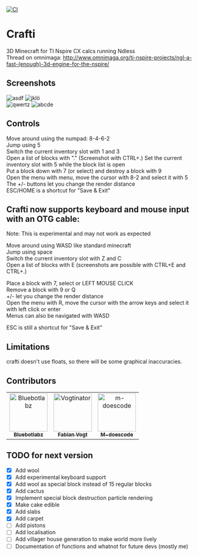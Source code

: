 [![CI](https://github.com/Bluebotlaboratories/crafti/actions/workflows/CI.yml/badge.svg)](https://github.com/Bluebotlaboratories/crafti/actions/workflows/CI.yml)

Crafti
======

3D Minecraft for TI Nspire CX calcs running Ndless  
Thread on omnimaga: http://www.omnimaga.org/ti-nspire-projects/ngl-a-fast-(enough)-3d-engine-for-the-nspire/

Screenshots
-----------

![asdf](http://www.ticalc.org/archives/files/ss/859/85909.gif)
![jklö](http://i.imgur.com/WMDurMv.png)  
![qwertz](http://www.ticalc.org/archives/files/ss/855/85542.gif)
![abcde](http://img.ourl.ca/crafti_v1.0_list.png)

Controls
--------

Move around using the numpad: 8-4-6-2  
Jump using 5  
Switch the current inventory slot with 1 and 3  
Open a list of blocks with "."  (Screenshot with CTRL+.)
Set the current inventory slot with 5 while the block list is open  
Put a block down with 7 (or select) and destroy a block with 9  
Open the menu with menu, move the cursor with 8-2 and select it with 5  
The +/- buttons let you change the render distance  
ESC/HOME is a shortcut for "Save & Exit"  



## Crafti now supports keyboard and mouse input with an OTG cable:
Note: This is experimental and may not work as expected

Move around using WASD like standard minecraft  
Jump using space  
Switch the current inventory slot with Z and C  
Open a list of blocks with E (screenshots are possible with CTRL+E and CTRL+.)  

Place a block with 7, select or LEFT MOUSE CLICK  
Remove a block with 9 or Q  
+/- let you change the render distance  
Open the menu with R, move the cursor with the arrow keys and select it with left click or enter  
Menus can also be navigated with WASD  

ESC is still a shortcut for "Save & Exit"  


Limitations
-----------

crafti doesn't use floats, so there will be some graphical inaccuracies.


Contributors
-----------
<!-- readme: contributors -start -->
<table>
<tr>
    <td align="center">
        <a href="https://github.com/Bluebotlabz">
            <img src="https://avatars.githubusercontent.com/u/69104218?v=4" width="100;" alt="Bluebotlabz"/>
            <br />
            <sub><b>Bluebotlabz</b></sub>
        </a>
    </td>
    <td align="center">
        <a href="https://github.com/Vogtinator">
            <img src="https://avatars.githubusercontent.com/u/1622084?v=4" width="100;" alt="Vogtinator"/>
            <br />
            <sub><b>Fabian Vogt</b></sub>
        </a>
    </td>
    <td align="center">
        <a href="https://github.com/m-doescode">
            <img src="https://avatars.githubusercontent.com/u/80221594?v=4" width="100;" alt="m-doescode"/>
            <br />
            <sub><b>M-doescode</b></sub>
        </a>
    </td></tr>
</table>
<!-- readme: contributors -end -->


TODO for next version
-----------
- [x] Add wool
- [x] Add experimental keyboard support
- [x] Add wool as special block instead of 15 regular blocks
- [x] Add cactus
- [x] Implement special block destruction particle rendering
- [x] Make cake edible
- [x] Add slabs
- [x] Add carpet
- [ ] Add pistons
- [ ] Add localisation
- [ ] Add villager house generation to make world more lively
- [ ] Documentation of functions and whatnot for future devs (mostly me)
